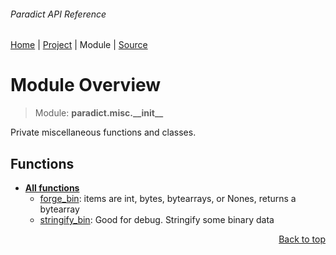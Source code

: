 ###### Paradict API Reference
[Home](/docs/api/README.md) | [Project](/README.md) | Module | [Source](/src/paradict/misc/__init__.py)

# Module Overview
> Module: **paradict.misc.\_\_init\_\_**

Private miscellaneous functions and classes.

## Functions
- [**All functions**](/docs/api/modules/paradict/misc/__init__/funcs.md)
    - [forge\_bin](/docs/api/modules/paradict/misc/__init__/funcs.md#forge_bin): items are int, bytes, bytearrays, or Nones, returns a bytearray
    - [stringify\_bin](/docs/api/modules/paradict/misc/__init__/funcs.md#stringify_bin): Good for debug. Stringify some binary data

<p align="right"><a href="#paradict-api-reference">Back to top</a></p>
